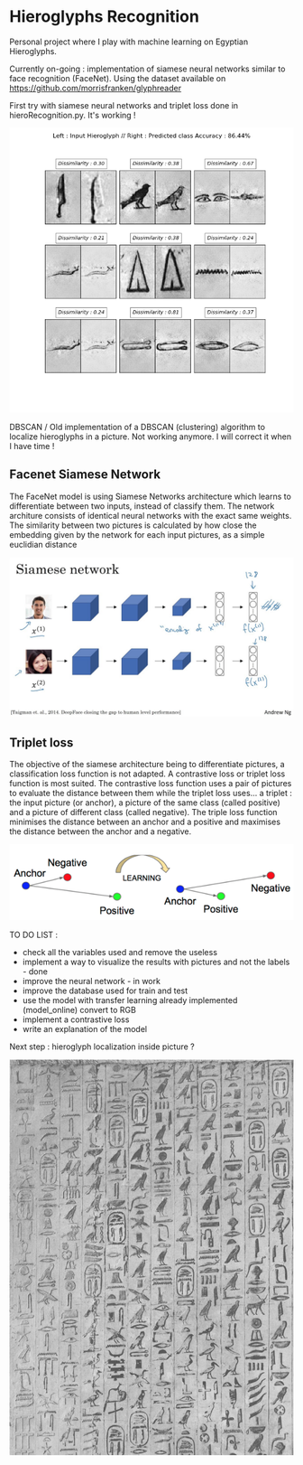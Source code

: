 # Hieroglyphs Recognition

Personal project where I play with machine learning on Egyptian Hieroglyphs.

Currently on-going : implementation of siamese neural networks similar to face recognition (FaceNet). Using the dataset
available on https://github.com/morrisfranken/glyphreader

First try with siamese neural networks and triplet loss done in hieroRecognition.py. It's working !

![alt text](screenshots/results2.png "Left : Input Hieroglyph // Right : Predicted class")

DBSCAN / Old implementation of a DBSCAN (clustering) algorithm to localize hieroglyphs in a picture. Not working anymore. I will correct it when I have time !

## Facenet Siamese Network

The FaceNet model is using Siamese Networks architecture which learns to differentiate between two inputs, instead of classify them.
The network architure consists of identical neural networks with the exact same weights.
The similarity between two pictures is calculated by how close the embedding given by the network for each input pictures, as a simple euclidian distance

![alt text](pictures/siamesenetworks.jpg "Siamese Networks")

## Triplet loss

The objective of the siamese architecture being to differentiate pictures, a classification loss function is not adapted. A contrastive loss or triplet loss function is most suited.
The contrastive loss function uses a pair of pictures to evaluate the distance between them while the triplet loss uses... a triplet : the input picture (or anchor), a  picture of the same class (called positive)
and a picture of different class (called negative). The triple loss function minimises the distance between an anchor and a positive and maximises the distance between the anchor and a negative.

![alt text](pictures/tripletloss.png "Triplet loss")


TO DO LIST : 
- check all the variables used and remove the useless
- implement a way to visualize the results with pictures and not the labels - done
- improve the neural network - in work
- improve the database used for train and test
- use the model with transfer learning already implemented (model_online) convert to RGB
- implement a contrastive loss
- write an explanation of the model 

Next step : hieroglyph localization inside picture ?

![alt text](pictures/egyptiantext.jpeg "Egyptian text")



